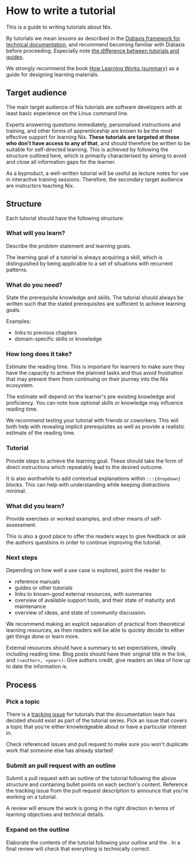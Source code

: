 # How to write a tutorial

This is a guide to writing tutorials about Nix.

By tutorials we mean *lessons* as described in the [Diátaxis framework for technical documentation](https://diataxis.fr/), and recommend becoming familiar with Diátaxis before proceeding.
Especially note [the difference between tutorials and guides](https://diataxis.fr/tutorials-how-to/).

We strongly recommend the book [How Learning Works (summary)](https://www.lesswrong.com/posts/mAdMkFqWzbJRB544m/book-review-how-learning-works) as a guide for designing learning materials.

## Target audience

The main target audience of Nix tutorials are software developers with at least basic experience on the Linux command line.

Experts answering questions immediately, personalised instructions and training, and other forms of apprenticeship are known to be the most effective support for learning Nix.
**These tutorials are targeted at those who don't have access to any of that**, and should therefore be written to be suitable for self-directed learning.
This is achieved by following the structure outlined here, which is primarily characterised by aiming to avoid and close all information gaps for the learner.

As a byproduct, a well-written tutorial will be useful as lecture notes for use in interactive training sessions.
Therefore, the secondary target audience are instructors teaching Nix.

## Structure

Each tutorial should have the following structure:

### What will you learn?

Describe the problem statement and learning goals.

The learning goal of a tutorial is always acquiring a skill, which is distinguished by being applicable to a set of situations with recurrent patterns.

### What do you need?

State the prerequisite knowledge and skills.
The tutorial should always be written such that the stated prerequisites are sufficient to achieve learning goals.

Examples:

- links to previous chapters
- domain-specific skills or knowledge

### How long does it take?

Estimate the reading time.
This is important for learners to make sure they have the capacity to achieve the planned tasks and thus avoid frustration that may prevent them from continuing on their journey into the Nix ecosystem.

The estimate will depend on the learner's pre-existing knowledge and proficiency.
You can note how optional skills or knowledge may influence reading time.

We recommend testing your tutorial with friends or coworkers.
This will both help with revealing implicit prerequisites as well as provide a realistic estimate of the reading time.

### Tutorial

Provide steps to achieve the learning goal.
These should take the form of direct instructions which repeatably lead to the desired outcome.

It is also worthwhile to add contextual explanations within `:::{dropdown}` blocks.
This can help with understanding while keeping distractions minimal.

### What did you learn?

Provide exercises or worked examples, and other means of self-assessment.

This is also a good place to offer the readers ways to give feedback or ask the authors questions in order to continue improving the tutorial.

### Next steps

Depending on how well a use case is explored, point the reader to

- reference manuals
- guides or other tutorials
- links to known-good external resources, with summaries
- overview of available support tools, and their state of maturity and maintenance
- overview of ideas, and state of community discussion.

We recommend making an explicit separation of practical from theoretical learning resources, as then readers will be able to quickly decide to either get things done or learn more.

External resources should have a summary to set expectations, ideally including reading time.
Blog posts should have their original title in the link, and `(<author>, <year>)`:
Give authors credit, give readers an idea of how up to date the information is.

## Process

### Pick a topic

There is a [tracking issue](https://github.com/NixOS/nix.dev/issues/572) for tutorials that the documentation team has decided should exist as part of the tutorial series.
Pick an issue that covers a topic that you're either knowledgeable about or have a particular interest in.

Check referenced issues and pull request to make sure you won't duplicate work that someone else has already started!

### Submit an pull request with an outline

Submit a pull request with an outline of the tutorial following the above structure and containing bullet points on each section's content.
Reference the tracking issue from the pull request description to announce that you're working on a tutorial.

A review will ensure the work is going in the right direction in terms of learning objectives and technical details.

### Expand on the outline

Elaborate the contents of the tutorial following your outline and the [](style-guide).
In a final review will check that everything is technically correct.
